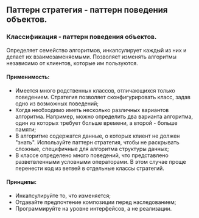 ## Паттерн стратегия - паттерн поведения объектов.
### Классификация - паттерн поведения объектов.

Определяет семейство алгоритмов, инкапсулирует каждый из них и делает их взаимозаменяемыми. 
Позволяет изменять алгоритмы независимо от клиентов, которые им пользуются.

#### Применимость:
- Имеется много родственных классов, отличающихся только поведением. Стратегия позволяет сконфигурировать класс,
задав одно из возможных поведений;
- Когда необходимо иметь несколько различных вариантов алгоритма. Например, можно определить два варианта алгоритма,
один из которых требует больше времени, а второй - больше памяти;
- В алгоритме содержатся данные, о которых клиент не должен "знать". Используйте паттерн стратегия, чтобы не раскрывать
сложные, специфичные для алгоритма структуры данных;
- В классе определено много поведений, что представлено разветвленными условными операторами. В этом случае проще
перенести код из ветвей в отдельные классы стратегий.


#### Принципы:
- Инкапсулируйте то, что изменяется;
- Отдавайте предпочтение композиции перед наследованием;
- Программируйте на уровне интерфейсов, а не реализации.